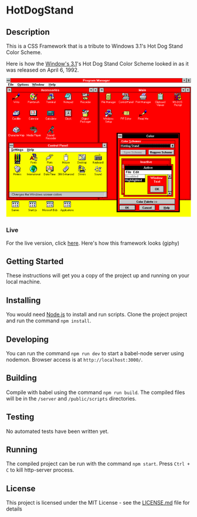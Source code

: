 # HotDogStand

## Description 
This is a CSS Framework that is a tribute to Windows 3.1's Hot Dog Stand Color Scheme.

Here is how the [Window's 3.1](https://en.wikipedia.org/wiki/Windows_3.1x "Wikipedia for Window's 3.1")'s Hot Dog Stand Color Scheme looked in as it was released on April 6, 1992.

![Window's 3.1 Hot Dog Theme](HotDogThemebyWindows3.1.png "Hot Dog Theme Inspiration")

### Live
For the live version, click [here]().
Here's how this framework looks (giphy)

## Getting Started

These instructions will get you a copy of the project up and running on your local machine.


## Installing
You would need [Node.js](https://nodejs.org) to install and run scripts.
Clone the project project and run the command `npm install`.

## Developing
You can run the command `npm run dev` to start a babel-node server using nodemon. Browser access is at `http://localhost:3000/`.

## Building
Compile with babel using the command `npm run build`. The compiled files will be in
the `/server` and `/public/scripts` directories.

## Testing
No automated tests have been written yet.

## Running
The compiled project can be run with the command `npm start`. Press `Ctrl + C` to kill http-server process.

## License

This project is licensed under the MIT License - see the [LICENSE.md](LICENSE.md) file for details
